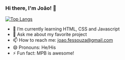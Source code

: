### Hi there, I'm João! 👋

[![Top Langs](https://github-readme-stats.vercel.app/api/top-langs/?username=anuraghazra&hide_progress=true)](https://github.com/anuraghazra/github-readme-stats)

- 🌱 I’m currently learning HTML, CSS and Javascript
- 💬 Ask me about my favorite project
- 📫 How to reach me: joao.fessouza@gmail.com
- 😄 Pronouns: He/His
- ⚡ Fun fact: MPB is awesome!

